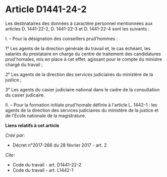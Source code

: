# Article D1441-24-2

Les destinataires des données à caractère personnel mentionnées aux articles D. 1441-22-2, D. 1441-22-3 et D. 1441-22-4 sont
les suivants : 

I. – Pour la désignation des conseillers prud'hommes : 

1° Les agents de la direction générale du travail et, le cas échéant, les salariés du prestataire en charge du centre de
traitement des candidatures prud'homales, mis en place à cet effet, agissant pour le compte du ministre chargé du travail ; 

2° Les agents de la direction des services judiciaires du ministère de la justice ; 

3° Les agents du casier judiciaire national dans le cadre de la consultation du casier judicaire. 

II. – Pour la formation initiale prud'homale définie à l'article L. 1442-1 : les agents de la direction des services
judiciaires du ministère de la justice et de l'Ecole nationale de la magistrature.

**Liens relatifs à cet article**

_Créé par_:

  - Décret n°2017-266 du 28 février 2017 - art. 2

_Cite_:

  - Code du travail - art. D1441-22-2
  - Code du travail - art. L1442-1
